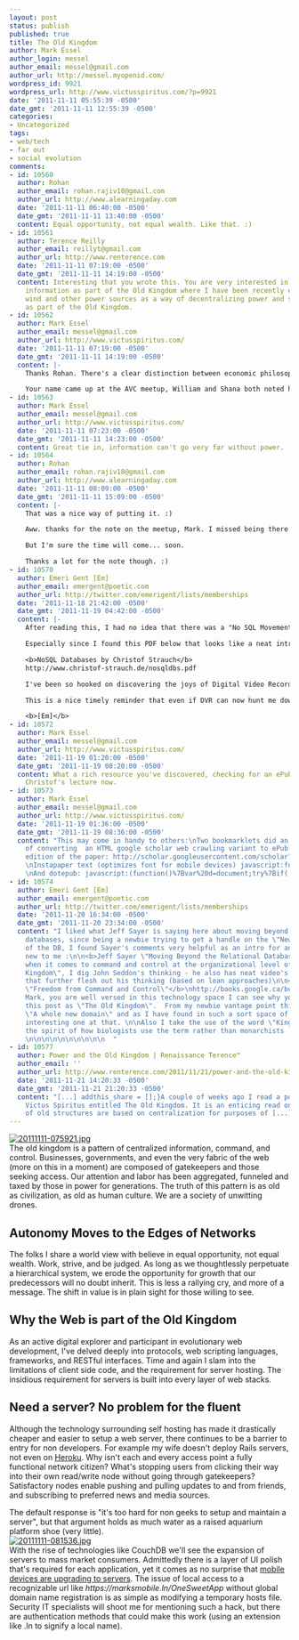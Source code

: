 ```yaml
---
layout: post
status: publish
published: true
title: The Old Kingdom
author: Mark Essel
author_login: messel
author_email: messel@gmail.com
author_url: http://messel.myopenid.com/
wordpress_id: 9921
wordpress_url: http://www.victusspiritus.com/?p=9921
date: '2011-11-11 05:55:39 -0500'
date_gmt: '2011-11-11 12:55:39 -0500'
categories:
- Uncategorized
tags:
- web/tech
- far out
- social evolution
comments:
- id: 10560
  author: Rohan
  author_email: rohan.rajiv18@gmail.com
  author_url: http://www.alearningaday.com
  date: '2011-11-11 06:40:00 -0500'
  date_gmt: '2011-11-11 13:40:00 -0500'
  content: Equal opportunity, not equal wealth. Like that. :)
- id: 10561
  author: Terence Reilly
  author_email: reillyt@gmail.com
  author_url: http://www.renterence.com
  date: '2011-11-11 07:19:00 -0500'
  date_gmt: '2011-11-11 14:19:00 -0500'
  content: Interesting that you wrote this. You are very interested in decentralized
    information as part of the Old Kingdom where I have been recently exploring solar,
    wind and other power sources as a way of decentralizing power and seeing Big Oil
    as part of the Old Kingdom.
- id: 10562
  author: Mark Essel
  author_email: messel@gmail.com
  author_url: http://www.victusspiritus.com/
  date: '2011-11-11 07:19:00 -0500'
  date_gmt: '2011-11-11 14:19:00 -0500'
  content: |-
    Thanks Rohan. There's a clear distinction between economic philosophies, and I'm a firm believer in equal opportunity, no matter where you begin.

    Your name came up at the AVC meetup, William and Shana both noted how active you've been on the forums. I enjoy and appreciate your enthusiasm, keep up the thoughtful comments.
- id: 10563
  author: Mark Essel
  author_email: messel@gmail.com
  author_url: http://www.victusspiritus.com/
  date: '2011-11-11 07:23:00 -0500'
  date_gmt: '2011-11-11 14:23:00 -0500'
  content: Great tie in, information can't go very far without power.
- id: 10564
  author: Rohan
  author_email: rohan.rajiv18@gmail.com
  author_url: http://www.alearningaday.com
  date: '2011-11-11 08:09:00 -0500'
  date_gmt: '2011-11-11 15:09:00 -0500'
  content: |-
    That was a nice way of putting it. :)

    Aww. thanks for the note on the meetup, Mark. I missed being there myself.. 

    But I'm sure the time will come... soon. 

    Thanks a lot for the note though. :)
- id: 10570
  author: Emeri Gent [Em]
  author_email: emergent@poetic.com
  author_url: http://twitter.com/emerigent/lists/memberships
  date: '2011-11-18 21:42:00 -0500'
  date_gmt: '2011-11-19 04:42:00 -0500'
  content: |-
    After reading this, I had no idea that there was a "No SQL Movement".  Looks like by reading this I have given myself a whole bunch of homework to attend to :-)

    Especially since I found this PDF below that looks like a neat introduction :

    <b>NoSQL Databases by Christof Strauch</b>
    http://www.christof-strauch.de/nosqldbs.pdf

    I've been so hooked on discovering the joys of Digital Video Recording that recently I have swapped the HG of the internet for HD television.  (Of course the HG isn't "the Highly Googled" but "the Holy Grail").

    This is a nice timely reminder that even if DVR can now hunt me down all the quality television there is at my disposal like some all-you-can-eat media buffet, ignoring quality stuff on the net is so faux pas - so it's nice to be back online after weeks off, and rediscovering what I have been absolutely missing.

    <b>[Em]</b>
- id: 10572
  author: Mark Essel
  author_email: messel@gmail.com
  author_url: http://www.victusspiritus.com/
  date: '2011-11-19 01:20:00 -0500'
  date_gmt: '2011-11-19 08:20:00 -0500'
  content: What a rich resource you've discovered, checking for an ePub version of
    Christof's lecture now.
- id: 10573
  author: Mark Essel
  author_email: messel@gmail.com
  author_url: http://www.victusspiritus.com/
  date: '2011-11-19 01:36:00 -0500'
  date_gmt: '2011-11-19 08:36:00 -0500'
  content: "This may come in handy to others:\nTwo bookmarklets did an adequate job
    of converting  an HTML google scholar web crawling variant to ePub. \nGoogle scholar
    edition of the paper: http://scholar.googleusercontent.com/scholar?q=cache:p6ttZi1mFaAJ:scholar.google.com/+NoSQL+Databases&amp;hl=en&amp;as_sdt=0,33
    \nInstapaper text (optimizes font for mobile devices) javascript:function%20iptxt()%7Bvar%20d=document;try%7Bif(!d.body)throw(0);window.location='http://www.instapaper.com/text?u='+encodeURIComponent(d.location.href);%7Dcatch(e)%7Balert('Please%20wait%20until%20the%20page%20has%20loaded.');%7D%7Diptxt();void(0);
    \nAnd dotepub: javascript:(function()%7Bvar%20d=document;try%7Bif(!d.body%7C%7Cd.body.innerHTML=='')throw(0);var%20dotEPUBcss=d.createElement('link');dotEPUBcss.rel='stylesheet';dotEPUBcss.href='http://dotepub.com/s/dotEPUB-favlet.css';dotEPUBcss.type='text/css';dotEPUBcss.media='screen';d.getElementsByTagName('head')%5B0%5D.appendChild(dotEPUBcss);dotEPUBstatus=d.createElement('div');dotEPUBstatus.setAttribute('id','dotepub');dotEPUBstatus.innerHTML='%3Cdiv%20id=%22status%22%3E%3Cp%3Eworking...%3C/p%3E%3C/div%3E';d.body.appendChild(dotEPUBstatus);var%20dotEPUB=d.createElement('script');dotEPUB.type='text/javascript';dotEPUB.charset='utf-8';dotEPUB.src='http://dotepub.com/j/dotepub.js?x='+(Math.random());dotEPUB_links=1;dotEPUB_lang='en';d.getElementsByTagName('head')%5B0%5D.appendChild(dotEPUB);%7Dcatch(e)%7Balert('The%20page%20has%20no%20content%20or%20it%20is%20not%20fully%20loaded.%20Please,%20wait%20till%20the%20page%20is%20loaded.');%7D%7D)();"
- id: 10574
  author: Emeri Gent [Em]
  author_email: emergent@poetic.com
  author_url: http://twitter.com/emerigent/lists/memberships
  date: '2011-11-20 16:34:00 -0500'
  date_gmt: '2011-11-20 23:34:00 -0500'
  content: "I liked what Jeff Sayer is saying here about moving beyond relational
    databases, since being a newbie trying to get a handle on the \"New Kingdom\"
    of the DB, I found Sayer's comments very helpful as an intro for an area totally
    new to me :\n\n<b>Jeff Sayer \"Moving Beyond the Relational Database\"</b>\nhttp://jeffsayre.com/2010/09/17/web-3-0-smartups-moving-beyond-the-relational-database/\n\nBTW
    when it comes to command and control at the organizational level of the \"Old
    Kingdom\", I dig John Seddon's thinking - he also has neat video's on You-tube
    that further flesh out his thinking (based on lean approaches)\n\n<b>John Seddon
    \"Freedom from Command and Control\"</b>\nhttp://books.google.ca/books?id=IP_yVb-5xtcC&amp;printsec=frontcover#v=onepage&amp;q&amp;f=false\n\nSince,
    Mark, you are well versed in this technology space I can see why you entitled
    this post as \"The Old Kingdom\".  From my newbie vantage point this is really
    \"A whole new domain\" and as I have found in such a sort space of time, a mighty
    interesting one at that. \n\nAlso I take the use of the word \"Kingdom\" is in
    the spirit of how biologists use the term rather than monarchists :-)\n\n<b>[Em]</b>
    \n\n\n\n\n\n\n\n\n\n  "
- id: 10577
  author: Power and the Old Kingdom | Renaissance Terence™
  author_email: ''
  author_url: http://www.renterence.com/2011/11/21/power-and-the-old-kingdom/
  date: '2011-11-21 14:20:33 -0500'
  date_gmt: '2011-11-21 21:20:33 -0500'
  content: "[...] addthis_share = [];}A couple of weeks ago I read a post over at
    Victus Spiritus entitled The Old Kingdom. It is an enticing read on how a lot
    of old structures are based on centralization for purposes of [...]"
---
```

<p><a href="http://stuckincustoms.com"><img src="http://www.victusspiritus.com/wp-content/uploads/2011/11/20111111-075921.jpg" alt="20111111-075921.jpg" class="alignnone size-full" /></a><br />
The old kingdom is a pattern of centralized information, command, and control. Businesses, governments, and even the very fabric of the web (more on this in a moment) are composed of gatekeepers and those seeking access. Our attention and labor has been aggregated, funneled and taxed by those in power for generations. The truth of this pattern is as old as civilization, as old as human culture. We are a society of unwitting drones.</p>
<h2>Autonomy Moves to the Edges of Networks</h2>
<p>The folks I share a world view with believe in equal opportunity, not equal wealth. Work, strive, and be judged. As long as we thoughtlessly perpetuate a hierarchical system, we erode the opportunity for growth that our predecessors will no doubt inherit. This is less a rallying cry, and more of a message. The shift in value is in plain sight for those willing to see.</p>
<h2>Why the Web is part of the Old Kingdom</h2>
<p>As an active digital explorer and participant in evolutionary web development, I've delved deeply into protocols, web scripting languages, frameworks, and RESTful interfaces. Time and again I slam into the limitations of client side code, and the requirement for server hosting. The insidious requirement for servers is built into every layer of web stacks. </p>
<h2>Need a server? No problem for the fluent</h2>
<p>Although the technology surrounding self hosting has made it drastically cheaper and easier to setup a web server, there continues to be a barrier to entry for non developers. For example my wife doesn't deploy Rails servers, not even on <a href="http://heroku.com">Heroku</a>. Why isn't each and every access point a fully functional network citizen? What's stopping users from clicking their way into their own read/write node without going through gatekeepers? Satisfactory nodes enable pushing and pulling updates to and from friends, and subscribing to preferred news and media sources.</p>
<p>The default response is "it's too hard for non geeks to setup and maintain a server", but that argument holds as much water as a raised aquarium platform shoe (very little).<br />
<a href="http://www.victusspiritus.com/wp-content/uploads/2011/11/20111111-081536.jpg"><img src="http://www.victusspiritus.com/wp-content/uploads/2011/11/20111111-081536.jpg" alt="20111111-081536.jpg" class="alignnone size-full" /></a><br />
With the rise of technologies like CouchDB we'll see the expansion of servers to mass market consumers. Admittedly there is a layer of UI polish that's required for each application, yet it comes as no surprise that <a href = "http://www.couchbase.com/products-and-services/mobile-couchbase">mobile devices are upgrading to servers</a>. The issue of local access to a recognizable url like <i>https://marksmobile.ln/OneSweetApp</I> without global domain name registration is as simple as modifying a temporary hosts file. Security IT specialists will shoot me for mentioning such a hack, but there are authentication methods that could make this work (using an extension like .ln to signify a local name).</p>
